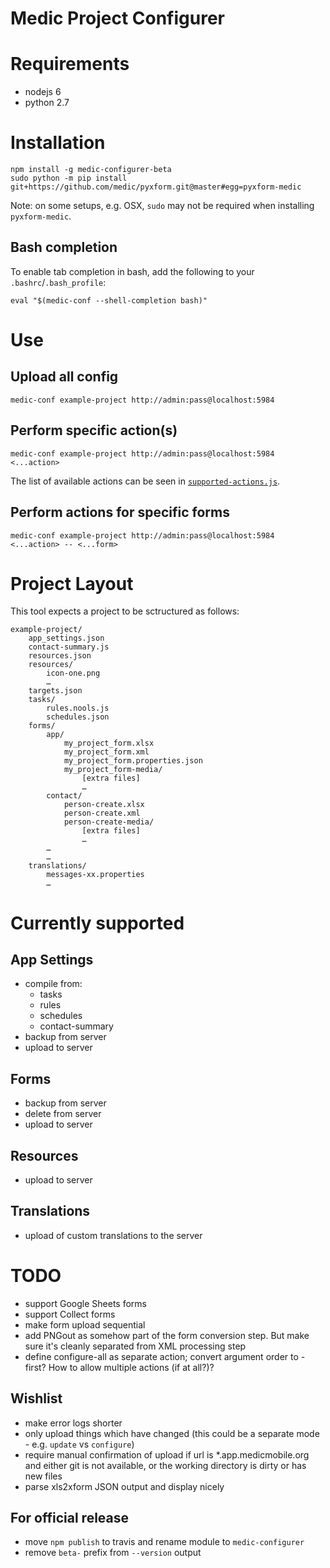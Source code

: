 Medic Project Configurer
========================

# Requirements

* nodejs 6
* python 2.7


# Installation

	npm install -g medic-configurer-beta
	sudo python -m pip install git+https://github.com/medic/pyxform.git@master#egg=pyxform-medic

Note: on some setups, e.g. OSX, `sudo` may not be required when installing `pyxform-medic`.

## Bash completion

To enable tab completion in bash, add the following to your `.bashrc`/`.bash_profile`:

	eval "$(medic-conf --shell-completion bash)"

# Use

## Upload all config

	medic-conf example-project http://admin:pass@localhost:5984

## Perform specific action(s)

	medic-conf example-project http://admin:pass@localhost:5984 <...action>

The list of available actions can be seen in [`supported-actions.js`](https://github.com/alxndrsn/medic-configurer/blob/master/src/cli/supported-actions.js).

## Perform actions for specific forms

	medic-conf example-project http://admin:pass@localhost:5984 <...action> -- <...form>

# Project Layout

This tool expects a project to be sctructured as follows:

	example-project/
		app_settings.json
		contact-summary.js
		resources.json
		resources/
			icon-one.png
			…
		targets.json
		tasks/
			rules.nools.js
			schedules.json
		forms/
			app/
				my_project_form.xlsx
				my_project_form.xml
				my_project_form.properties.json
				my_project_form-media/
					[extra files]
					…
			contact/
				person-create.xlsx
				person-create.xml
				person-create-media/
					[extra files]
					…
			…
			…
		translations/
			messages-xx.properties
			…


# Currently supported

## App Settings

* compile from:
  - tasks
  - rules
  - schedules
  - contact-summary
* backup from server
* upload to server

## Forms

* backup from server
* delete from server
* upload to server

## Resources

* upload to server

## Translations

* upload of custom translations to the server

# TODO

* support Google Sheets forms
* support Collect forms
* make form upload sequential
* add PNGout as somehow part of the form conversion step.  But make sure it's cleanly separated from XML processing step
* define configure-all as separate action; convert argument order to <action>-first?  How to allow multiple actions (if at all?)?

## Wishlist

* make error logs shorter
* only upload things which have changed (this could be a separate mode - e.g. `update` vs `configure`)
* require manual confirmation of upload if url is *.app.medicmobile.org and either git is not available, or the working directory is dirty or has new files
* parse xls2xform JSON output and display nicely

## For official release

* move `npm publish` to travis and rename module to `medic-configurer`
* remove `beta-` prefix from `--version` output
